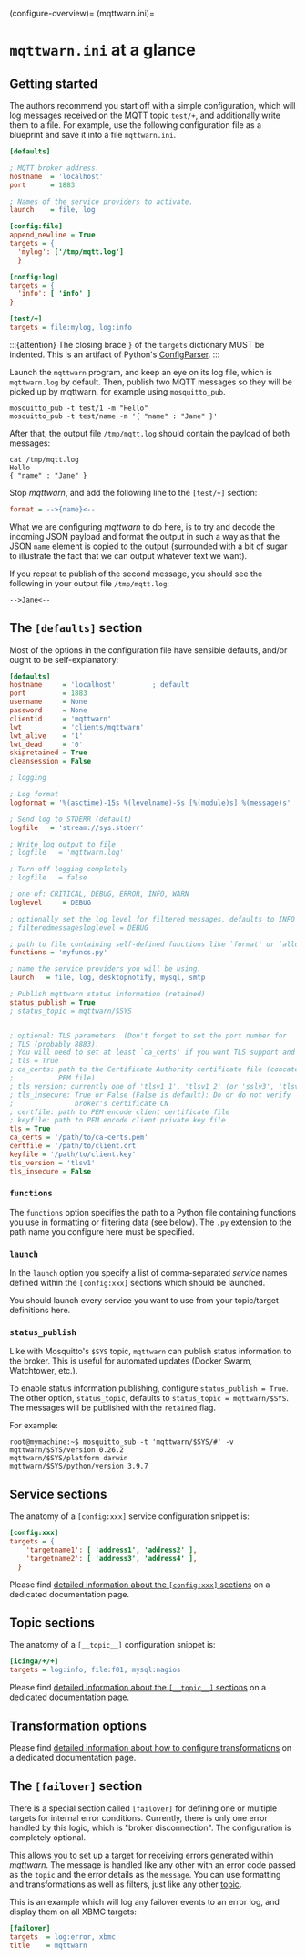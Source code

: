 (configure-overview)=
(mqttwarn.ini)=
# `mqttwarn.ini` at a glance

## Getting started

The authors recommend you start off with a simple configuration, which will log 
messages received on the MQTT topic `test/+`, and additionally write them to a
file. For example, use the following configuration file as a blueprint and save
it into a file `mqttwarn.ini`.

```ini
[defaults]

; MQTT broker address.
hostname  = 'localhost'
port      = 1883

; Names of the service providers to activate.
launch	  = file, log

[config:file]
append_newline = True
targets = {
  'mylog': ['/tmp/mqtt.log']
  }

[config:log]
targets = {
  'info': [ 'info' ]
}

[test/+]
targets = file:mylog, log:info
```

:::{attention}
The closing brace `}` of the `targets` dictionary MUST be indented. This is an
artifact of Python's [ConfigParser](inv:python#library/configparser).
:::

Launch the `mqttwarn` program, and keep an eye on its log file, which is 
`mqttwarn.log` by default. Then, publish two MQTT messages so they will be
picked up by mqttwarn, for example using `mosquitto_pub`.
```
mosquitto_pub -t test/1 -m "Hello"
mosquitto_pub -t test/name -m '{ "name" : "Jane" }'
```

After that, the output file `/tmp/mqtt.log` should contain the payload of both
messages:
```shell
cat /tmp/mqtt.log
Hello
{ "name" : "Jane" }
```

Stop _mqttwarn_, and add the following line to the `[test/+]` section:
```ini
format = -->{name}<--
```

What we are configuring _mqttwarn_ to do here, is to try and decode the incoming
JSON payload and format the output in such a way as that the JSON `name` element 
is copied to the output (surrounded with a bit of sugar to illustrate the fact 
that we can output whatever text we want).

If you repeat to publish of the second message, you should see the following in
your output file `/tmp/mqtt.log`:
```text
-->Jane<--
```

## The `[defaults]` section

Most of the options in the configuration file have sensible defaults, and/or ought to be self-explanatory:

```ini
[defaults]
hostname     = 'localhost'         ; default
port         = 1883
username     = None
password     = None
clientid     = 'mqttwarn'
lwt          = 'clients/mqttwarn'
lwt_alive    = '1'
lwt_dead     = '0'
skipretained = True
cleansession = False

; logging

; Log format
logformat = '%(asctime)-15s %(levelname)-5s [%(module)s] %(message)s'

; Send log to STDERR (default)
logfile   = 'stream://sys.stderr'

; Write log output to file
; logfile   = 'mqttwarn.log'

; Turn off logging completely
; logfile   = false

; one of: CRITICAL, DEBUG, ERROR, INFO, WARN
loglevel     = DEBUG

; optionally set the log level for filtered messages, defaults to INFO
; filteredmessagesloglevel = DEBUG

; path to file containing self-defined functions like `format` or `alldata`
functions = 'myfuncs.py'

; name the service providers you will be using.
launch   = file, log, desktopnotify, mysql, smtp

; Publish mqttwarn status information (retained)
status_publish = True
; status_topic = mqttwarn/$SYS


; optional: TLS parameters. (Don't forget to set the port number for
; TLS (probably 8883).
; You will need to set at least `ca_certs' if you want TLS support and
; tls = True
; ca_certs: path to the Certificate Authority certificate file (concatenated
;           PEM file)
; tls_version: currently one of 'tlsv1_1', 'tlsv1_2' (or 'sslv3', 'tlsv1' deprecated)
; tls_insecure: True or False (False is default): Do or do not verify
;               broker's certificate CN
; certfile: path to PEM encode client certificate file
; keyfile: path to PEM encode client private key file
tls = True
ca_certs = '/path/to/ca-certs.pem'
certfile = '/path/to/client.crt'
keyfile = '/path/to/client.key'
tls_version = 'tlsv1'
tls_insecure = False

```

### `functions`

The `functions` option specifies the path to a Python file containing functions you use in formatting or filtering data (see below). The `.py` extension to the path name you configure here must be specified.

### `launch`

In the `launch` option you specify a list of comma-separated _service_ names  
defined within the `[config:xxx]` sections which should be launched.

You should launch every service you want to use from your topic/target definitions here.

### `status_publish`

Like with Mosquitto's `$SYS` topic, `mqttwarn` can publish status information to the broker.
This is useful for automated updates (Docker Swarm, Watchtower, etc.).

To enable status information publishing, configure `status_publish = True`. The other option,
`status_topic`, defaults to `status_topic = mqttwarn/$SYS`.
The messages will be published with the `retained` flag.

For example:
```
root@mymachine:~$ mosquitto_sub -t 'mqttwarn/$SYS/#' -v
mqttwarn/$SYS/version 0.26.2
mqttwarn/$SYS/platform darwin
mqttwarn/$SYS/python/version 3.9.7
```

## Service sections

The anatomy of a `[config:xxx]` service configuration snippet is:
```ini
[config:xxx]
targets = {
    'targetname1': [ 'address1', 'address2' ],
    'targetname2': [ 'address3', 'address4' ],
  }
```

Please find [detailed information about the `[config:xxx]` sections](#configure-service)
on a dedicated documentation page.

## Topic sections

The anatomy of a `[__topic__]` configuration snippet is:

```ini
[icinga/+/+]
targets = log:info, file:f01, mysql:nagios
```

Please find [detailed information about the `[__topic__]` sections](#configure-topic)
on a dedicated documentation page.

## Transformation options

Please find [detailed information about how to configure transformations](#configure-transformation)
on a dedicated documentation page.

## The `[failover]` section

There is a special section called `[failover]` for defining one or multiple
targets for internal error conditions. Currently, there is only one error 
handled by this logic, which is "broker disconnection". The configuration is
completely optional.

This allows you to set up a target for receiving errors generated within 
_mqttwarn_. The message is handled like any other with an error code passed as 
the `topic` and the error details as the `message`. You can use formatting and 
transformations as well as filters, just like any other [topic](#topics).

This is an example which will log any failover events to an error log, and 
display them on all XBMC targets:
```ini
[failover]
targets  = log:error, xbmc
title    = mqttwarn
```
